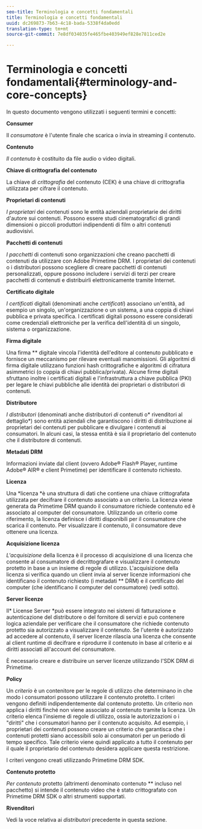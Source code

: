 ```yaml
---
seo-title: Terminologia e concetti fondamentali
title: Terminologia e concetti fondamentali
uuid: dc269873-7b63-4c18-bada-5338f4da0edd
translation-type: tm+mt
source-git-commit: 7e8df034035fe465fbe403949ef828e7811ced2e

---
```



# Terminologia e concetti fondamentali{#terminology-and-core-concepts}

In questo documento vengono utilizzati i seguenti termini e concetti:

**Consumer**

Il *consumatore* è l&#39;utente finale che scarica o invia in streaming il contenuto.

**Contenuto**

*Il contenuto* è costituito da file audio o video digitali.

**Chiave di crittografia del contenuto**

La chiave *di crittografia* del contenuto (CEK) è una chiave di crittografia utilizzata per cifrare il contenuto.

**Proprietari di contenuti**

*I proprietari* dei contenuti sono le entità aziendali proprietarie dei diritti d&#39;autore sui contenuti. Possono essere studi cinematografici di grandi dimensioni o piccoli produttori indipendenti di film o altri contenuti audiovisivi.

**Pacchetti di contenuti**

*I pacchetti* di contenuti sono organizzazioni che creano pacchetti di contenuti da utilizzare con Adobe Primetime DRM. I proprietari dei contenuti o i distributori possono scegliere di creare pacchetti di contenuti personalizzati, oppure possono includere i servizi di terzi per creare pacchetti di contenuti e distribuirli elettronicamente tramite Internet.

**Certificato digitale**

*I certificati* digitali (denominati anche *certificati*) associano un&#39;entità, ad esempio un singolo, un&#39;organizzazione o un sistema, a una coppia di chiavi pubblica e privata specifica. I certificati digitali possono essere considerati come credenziali elettroniche per la verifica dell&#39;identità di un singolo, sistema o organizzazione.

**Firma digitale**

Una firma ** digitale vincola l&#39;identità dell&#39;editore al contenuto pubblicato e fornisce un meccanismo per rilevare eventuali manomissioni. Gli algoritmi di firma digitale utilizzano funzioni hash crittografiche e algoritmi di cifratura asimmetrici (o coppia di chiavi pubblica/privata). Alcune firme digitali sfruttano inoltre i certificati digitali e l&#39;infrastruttura a chiave pubblica (PKI) per legare le chiavi pubbliche alle identità dei proprietari o distributori di contenuti.

**Distributore**

*I distributori* (denominati anche distributori *di* contenuti o* rivenditori al dettaglio*) sono entità aziendali che garantiscono i diritti di distribuzione ai proprietari dei contenuti per pubblicare e divulgare i contenuti ai consumatori. In alcuni casi, la stessa entità è sia il proprietario del contenuto che il distributore di contenuti.

**Metadati DRM**

Informazioni inviate dal client (ovvero Adobe® Flash® Player, runtime Adobe® AIR® e client Primetime) per identificare il contenuto richiesto.

**Licenza**

Una *licenza *è una struttura di dati che contiene una chiave crittografata utilizzata per decifrare il contenuto associato a un criterio. La licenza viene generata da Primetime DRM quando il consumatore richiede contenuto ed è associato al computer del consumatore. Utilizzando un criterio come riferimento, la licenza definisce i diritti disponibili per il consumatore che scarica il contenuto. Per visualizzare il contenuto, il consumatore deve ottenere una licenza.

**Acquisizione licenza**

*L&#39;acquisizione* della licenza è il processo di acquisizione di una licenza che consente al consumatore di decrittografare e visualizzare il contenuto protetto in base a un insieme di regole di utilizzo. L&#39;acquisizione della licenza si verifica quando un client invia al server licenze informazioni che identificano il contenuto richiesto (i metadati ** DRM) e il certificato del computer (che identificano il computer del consumatore) (vedi sotto).

**Server licenze**

Il* License Server *può essere integrato nei sistemi di fatturazione e autenticazione del distributore o del fornitore di servizi e può contenere logica aziendale per verificare che il consumatore che richiede contenuto protetto sia autorizzato a visualizzare il contenuto. Se l&#39;utente è autorizzato ad accedere al contenuto, il server licenze rilascia una licenza che consente al client runtime di decifrare e riprodurre il contenuto in base al criterio e ai diritti associati all&#39;account del consumatore.

È necessario creare e distribuire un server licenze utilizzando l&#39;SDK DRM di Primetime.

**Policy**

Un *criterio* è un contenitore per le regole di utilizzo che determinano in che modo i consumatori possono utilizzare il contenuto protetto. I criteri vengono definiti indipendentemente dal contenuto protetto. Un criterio non applica i diritti finché non viene associato al contenuto tramite la licenza. Un criterio elenca l&#39;insieme di regole di utilizzo, ossia le autorizzazioni o i &quot;diritti&quot; che i consumatori hanno per il contenuto acquisito. Ad esempio, i proprietari dei contenuti possono creare un criterio che garantisca che i contenuti protetti siano accessibili solo ai consumatori per un periodo di tempo specifico. Tale criterio viene quindi applicato a tutto il contenuto per il quale il proprietario del contenuto desidera applicare questa restrizione.

I criteri vengono creati utilizzando Primetime DRM SDK.

**Contenuto protetto**

*Per contenuto* protetto (altrimenti denominato contenuto ** incluso nel pacchetto) si intende il contenuto video che è stato crittografato con Primetime DRM SDK o altri strumenti supportati.

**Rivenditori**

Vedi la voce relativa ai *distributori* precedente in questa sezione.
